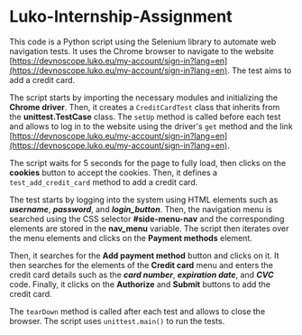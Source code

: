 # Luko-Internship-Assignment

This code is a Python script using the Selenium library to automate web navigation tests. It uses the Chrome browser to navigate to the website [https://devnoscope.luko.eu/my-account/sign-in?lang=en](https://devnoscope.luko.eu/my-account/sign-in?lang=en). The test aims to add a credit card.

The script starts by importing the necessary modules and initializing the **Chrome driver**. Then, it creates a `CreditCardTest` class that inherits from the **unittest.TestCase** class. The `setUp` method is called before each test and allows to log in to the website using the driver's `get` method and the link [https://devnoscope.luko.eu/my-account/sign-in?lang=en](https://devnoscope.luko.eu/my-account/sign-in?lang=en).

The script waits for 5 seconds for the page to fully load, then clicks on the **cookies** button to accept the cookies. Then, it defines a `test_add_credit_card` method to add a credit card.

The test starts by logging into the system using HTML elements such as ***username***, ***password***, and ***login_button***. Then, the navigation menu is searched using the CSS selector **#side-menu-nav** and the corresponding elements are stored in the **nav_menu** variable. The script then iterates over the menu elements and clicks on the **Payment methods** element.

Then, it searches for the **Add payment method** button and clicks on it. It then searches for the elements of the **Credit card** menu and enters the credit card details such as the ***card number***, ***expiration date***, and ***CVC*** code. Finally, it clicks on the **Authorize** and **Submit** buttons to add the credit card.

The `tearDown` method is called after each test and allows to close the browser. The script uses `unittest.main()` to run the tests.